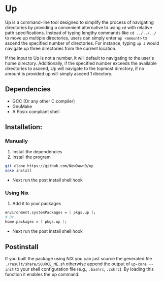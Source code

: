 # Up

Up is a command-line tool designed to simplify the process of navigating directories by providing a convenient alternative to using `cd` with relative path specifications. Instead of typing lengthy commands like `cd ../../../` to move up multiple directories, users can simply enter `up <amount>` to ascend the specified number of directories. For instance, typing `up 3` would navigate up three directories from the current location.

If the input to Up is not a number, it will default to navigating to the user's home directory. Additionally, if the specified number exceeds the available directories to ascend, Up will navigate to the topmost directory, if no amount is provided up will simply ascend 1 directory.

## Dependencies

- GCC (Or any other C compiler)
- GnuMake
- A Posix compliant shell

## Installation:

### Manually

1. Install the dependencies
2. Install the program

```bash
git clone https://github.com/NewDawn0/up
make install

```

- Next run the post install shell hook

### Using Nix

1. Add it to your packages

```nix
environment.systemPackages = [ pkgs.up ];
# Or
home.packages = [ pkgs.up ];

```

- Next run the post install shell hook

## Postinstall

If you built the package using NIX you can just source the generated file `./result/share/SOURCE_ME.sh` otherwise
append the output of `up-core --init` to your shell configuration file (e.g., `.bashrc`, `.zshrc`).
By loading this function it enables the up command.
